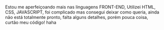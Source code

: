 Estou me aperfeiçoando mais nas linguagens FRONT-END, Utilizei HTML, CSS, JAVASCRIPT, foi complicado mas consegui deixar como queria, ainda não está totalmente pronto, falta alguns detalhes, porém pouca coisa, curtão meu código! haha
